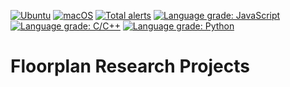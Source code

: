 [![Ubuntu](https://github.com/cheng-hsiang-chiu/floorplan/workflows/Ubuntu/badge.svg)](https://github.com/cheng-hsiang-chiu/floorplan/actions?query=workflow%3AUbuntu)
[![macOS](https://github.com/cheng-hsiang-chiu/floorplan/workflows/macOS/badge.svg)](https://github.com/cheng-hsiang-chiu/floorplan/actions?query=workflow%3AmacOS)
[![Total alerts](https://img.shields.io/lgtm/alerts/g/cheng-hsiang-chiu/floorplan.svg?logo=lgtm&logoWidth=18)](https://lgtm.com/projects/g/cheng-hsiang-chiu/floorplan/alerts/)
[![Language grade: JavaScript](https://img.shields.io/lgtm/grade/javascript/g/cheng-hsiang-chiu/floorplan.svg?logo=lgtm&logoWidth=18)](https://lgtm.com/projects/g/cheng-hsiang-chiu/floorplan/context:javascript)
[![Language grade: C/C++](https://img.shields.io/lgtm/grade/cpp/g/cheng-hsiang-chiu/floorplan.svg?logo=lgtm&logoWidth=18)](https://lgtm.com/projects/g/cheng-hsiang-chiu/floorplan/context:cpp)
[![Language grade: Python](https://img.shields.io/lgtm/grade/python/g/cheng-hsiang-chiu/floorplan.svg?logo=lgtm&logoWidth=18)](https://lgtm.com/projects/g/cheng-hsiang-chiu/floorplan/context:python)
# Floorplan Research Projects
